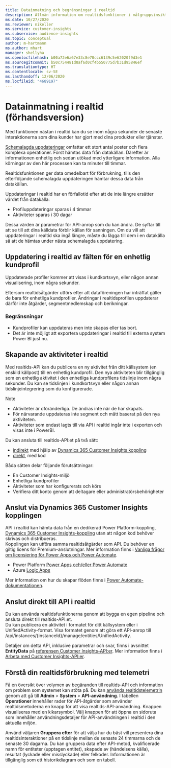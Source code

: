 ```yaml
---
title: Datainmatning och begränsningar i realtid
description: Allmän information om realtidsfunktioner i målgruppsinsikter.
ms.date: 10/27/2020
ms.reviewer: nikeller
ms.service: customer-insights
ms.subservice: audience-insights
ms.topic: conceptual
author: m-hartmann
ms.author: mhart
manager: shellyha
ms.openlocfilehash: b00a72e6a67e33c8e70ccc6139c5e62020f9d3e1
ms.sourcegitcommit: b50c754481d0af6d0cf4b550775d7b31d95846ef
ms.translationtype: HT
ms.contentlocale: sv-SE
ms.lasthandoff: 12/06/2020
ms.locfileid: "4689197"
---
```

# <a name="real-time-data-ingestion-preview"></a>Datainmatning i realtid (förhandsversion)

Med funktionen nästan i realtid kan du se inom några sekunder de senaste interaktionerna som dina kunder har gjort med dina produkter eller tjänster.

[Schemalagda uppdateringar](system.md#schedule-tab) omfattar ett stort antal poster och flera komplexa operationer. Först hämtas data från datakällan. Därefter är informationen enhetlig och sedan utökad med ytterligare information. Alla körningar av den här processen kan ta minuter till timmar.

Realtidsfunktionen ger data omedelbart för förbrukning, tills den efterföljande schemalagda uppdateringen hämtar dessa data från datakällan.

Uppdateringar i realtid har en förfallotid efter att de inte längre ersätter värdet från datakälla:

- Profiluppdateringar sparas i 4 timmar
- Aktiviteter sparas i 30 dagar

Dessa värden är parametrar för API-anrop som du kan ändra. De syftar till att se till att dina källdata förblir källan för sanningen. Om du vill att uppdateringar i realtid ska ingå längre, måste du lägga till dem i en datakälla så att de hämtas under nästa schemalagda uppdatering.

## <a name="real-time-update-of-the-unified-customer-profile-fields"></a>Uppdatering i realtid av fälten för en enhetlig kundprofil

Uppdaterade profiler kommer att visas i kundkortsvyn, eller någon annan visualisering, inom några sekunder.

Eftersom realtidsåtgärder utförs efter att dataföreningen har inträffat gäller de bara för enhetliga kundprofiler. Ändringar i realtidsprofilen uppdaterar därför inte åtgärder, segmentmedlemskap och berikningar.

### <a name="limitations"></a>Begränsningar

- Kundprofiler kan uppdateras men inte skapas eller tas bort.
- Det är inte möjligt att exportera uppdateringar i realtid till externa system Power BI just nu.

## <a name="real-time-creation-of-activities"></a>Skapande av aktiviteter i realtid

Med realtids-API kan du publicera en ny aktivitet från ditt källsystem (en enskild källpost) till en enhetlig kundprofil. Den nya aktiviteten blir tillgänglig som en enhetlig aktivitet i den enhetliga kundprofilens tidslinje inom några sekunder. Du kan se tidslinjen i kundkortsvyn eller någon annan tidslinjeintegrering som du konfigurerade.

> [!NOTE]
>
> - Aktiviteter är oföränderliga. De ändras inte när de har skapats.
> - För närvarande uppdateras inte segment och mått baserat på den nya aktiviteten.
> - Aktiviteter som endast lagts till via API i realtid ingår inte i exporten och visas inte i PowerBI.

Du kan ansluta till realtids-API:et på två sätt:

- [indirekt](#connect-via-the-dynamics-365-customer-insights-connector) med hjälp av [Dynamics 365 Customer Insights koppling](https://docs.microsoft.com/connectors/customerinsights/)
- [direkt](#connect-directly-to-the-real-time-api), med kod

Båda sätten delar följande förutsättningar:

- En Customer Insights-miljö
- Enhetliga kundprofiler
- Aktiviteter som har konfigurerats och körs
- Verifiera ditt konto genom att deltagare eller administratörsbehörigheter

## <a name="connect-via-the-dynamics-365-customer-insights-connector"></a>Anslut via Dynamics 365 Customer Insights kopplingen

API i realtid kan hämta data från en dedikerad Power Platform-koppling, [Dynamics 365 Customer Insights-koppling](https://docs.microsoft.com/connectors/customerinsights/) utan att någon kod behöver skrivas och distribueras.    
Kopplingen kan utföra samma realtidsåtgärder som API. Du behöver en giltig licens för Premium-anslutningar. Mer information finns i [Vanliga frågor om licensiering för Power Apps och Power Automate](https://docs.microsoft.com/power-platform/admin/powerapps-flow-licensing-faq).

- Power Platform [Power Apps och/eller Power Automate](https://docs.microsoft.com/connectors/)
- Azure [Logic Apps](https://docs.microsoft.com/azure/connectors/apis-list)

Mer information om hur du skapar flöden finns i [Power Automate-dokumentationen](https://docs.microsoft.com/power-automate/).

## <a name="connect-directly-to-the-real-time-api"></a>Anslut direkt till API i realtid

Du kan använda realtidsfunktionerna genom att bygga en egen pipeline och ansluta direkt till realtids-API:et.    
Du kan publicera en aktivitet i formatet för ditt källsystem eller i UnifiedActivity-format. Visa formatet genom att göra ett API-anrop till /api/instances/{instanceId}/manage/entities/UnifiedActivity.

Detaljer om detta API, inklusive parametrar och svar, finns i avsnittet **EntityData** på [referensen Customer Insights-API:er](https://developer.ci.ai.dynamics.com/api-details#api=CustomerInsights). Mer information finns i [Arbeta med Customer Insights-API:er](apis.md).

## <a name="understand-your-real-time-usage-with-telemetry"></a>Förstå din realtidsförbrukning med telemetri

Få en översikt över volymen av begäranden till realtids-API och information om problem som systemet kan stöta på. Du kan [använda realtidstelemetrin](system.md#api-usage-tab) genom att gå till **Admin** > **System** > **API-användning**. I tabellen **Operationer** innehåller rader för API-åtgärder som använder realtidsmetoderna en knapp för att visa realtids-API-användning. Knappen visualiseras med en kikarsymbol. Välj knappen för att öppna en sidoruta som innehåller användningsdetaljer för API-användningen i realtid i den aktuella miljön.

Använd väljaren **Gruppera efter** för att välja hur du bäst vill presentera dina realtidsinteraktioner på en tidslinje mellan de senaste 24 timmarna och de senaste 30 dagarna. Du kan gruppera data efter API-metod, kvalificerade namn för entiteter (upptagen entitet), skapade av (händelsens källa), resultat (lyckade eller misslyckade) eller felkoder. Informationen är tillgänglig som ett historikdiagram och som en tabell.

